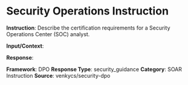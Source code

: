 # Security Operations Instruction

**Instruction**: Describe the certification requirements for a Security Operations Center (SOC) analyst.

**Input/Context**: 

**Response**: 

**Framework**: DPO
**Response Type**: security_guidance
**Category**: SOAR Instruction
**Source**: venkycs/security-dpo
